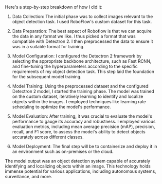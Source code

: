 Here's a step-by-step breakdown of how I did it:

1. Data Collection: The initial phase was to collect images relevant to the object detection task. I used RoboFlow's custom dataset for this task.

2. Data Preparation: The best aspect of Roboflow is that we can acquire the data in any format we like. I thus picked a format that was compatible with Detectron 2. I then preprocessed the data to ensure it was in a suitable format for training.

3. Model Configuration: I configured the Detectron 2 framework by selecting the appropriate backbone architecture, such as Fast RCNN, and fine-tuning the hyperparameters according to the specific requirements of my object detection task. This step laid the foundation for the subsequent model training.

4. Model Training: Using the preprocessed dataset and the configured Detectron 2 model, I started the training phase. The model was trained on the custom dataset, iteratively learning to identify and localize objects within the images. I employed techniques like learning rate scheduling to optimize the model's performance.

5. Model Evaluation: After training, it was crucial to evaluate the model's performance to gauge its accuracy and robustness. I employed various evaluation metrics, including mean average precision (mAP), precision, recall, and F1 score, to assess the model's ability to detect objects accurately across different classes.

6. Model Deployment: The final step will be to containerize and deploy it in an environment such as on-premises or the cloud.

The model output was an object detection system capable of accurately identifying and localizing objects within an image. This technology holds immense potential for various applications, including autonomous systems, surveillance, and more.
